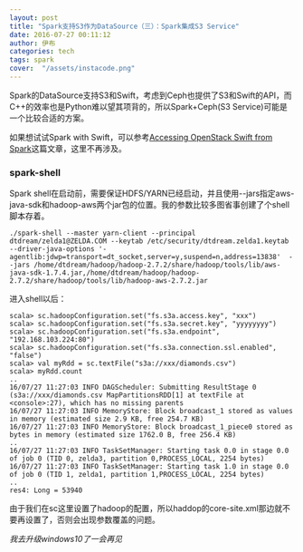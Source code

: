 ```yaml
---
layout: post
title: "Spark支持S3作为DataSource（三）：Spark集成S3 Service"
date: 2016-07-27 00:11:12
author: 伊布
categories: tech
tags: spark
cover:  "/assets/instacode.png"
---
```



Spark的DataSource支持S3和Swift，考虑到Ceph也提供了S3和Swift的API，而C++的效率也是Python难以望其项背的，所以Spark+Ceph(S3 Service)可能是一个比较合适的方案。

如果想试试Spark with Swift，可以参考[Accessing OpenStack Swift from Spark](http://spark.apache.org/docs/latest/storage-openstack-swift.html)这篇文章，这里不再涉及。


### spark-shell

Spark shell在启动前，需要保证HDFS/YARN已经启动，并且使用--jars指定aws-java-sdk和hadoop-aws两个jar包的位置。我的参数比较多图省事创建了个shell脚本存着。

```
./spark-shell --master yarn-client --principal dtdream/zelda1@ZELDA.COM --keytab /etc/security/dtdream.zelda1.keytab --driver-java-options '-agentlib:jdwp=transport=dt_socket,server=y,suspend=n,address=13838'  --jars /home/dtdream/hadoop/hadoop-2.7.2/share/hadoop/tools/lib/aws-java-sdk-1.7.4.jar,/home/dtdream/hadoop/hadoop-2.7.2/share/hadoop/tools/lib/hadoop-aws-2.7.2.jar
```


进入shell以后：

```
scala> sc.hadoopConfiguration.set("fs.s3a.access.key", "xxx")
scala> sc.hadoopConfiguration.set("fs.s3a.secret.key", "yyyyyyyy")
scala> sc.hadoopConfiguration.set("fs.s3a.endpoint", "192.168.103.224:80")
scala> sc.hadoopConfiguration.set("fs.s3a.connection.ssl.enabled", "false")
scala> val myRdd = sc.textFile("s3a://xxx/diamonds.csv")
scala> myRdd.count
..
16/07/27 11:27:03 INFO DAGScheduler: Submitting ResultStage 0 (s3a://xxx/diamonds.csv MapPartitionsRDD[1] at textFile at <console>:27), which has no missing parents
16/07/27 11:27:03 INFO MemoryStore: Block broadcast_1 stored as values in memory (estimated size 2.9 KB, free 254.7 KB)
16/07/27 11:27:03 INFO MemoryStore: Block broadcast_1_piece0 stored as bytes in memory (estimated size 1762.0 B, free 256.4 KB)
..
16/07/27 11:27:03 INFO TaskSetManager: Starting task 0.0 in stage 0.0 of job 0 (TID 0, zelda3, partition 0,PROCESS_LOCAL, 2254 bytes)
16/07/27 11:27:03 INFO TaskSetManager: Starting task 1.0 in stage 0.0 of job 0 (TID 1, zelda1, partition 1,PROCESS_LOCAL, 2254 bytes)
..
res4: Long = 53940
```

由于我们在sc这里设置了hadoop的配置，所以haddop的core-site.xml那边就不要再设置了，否则会出现参数覆盖的问题。

*我去升级windows10了一会再见*

